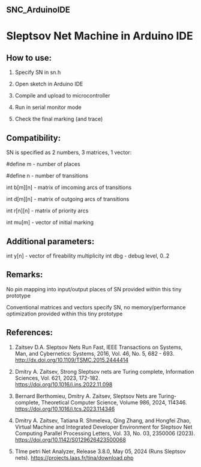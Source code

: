 ## SNC_ArduinoIDE
# Sleptsov Net Machine in Arduino IDE


How to use:
-----------

1) Specify SN in sn.h
   
2) Open sketch in Arduino IDE
   
3) Compile and upload to microcontroller
   
4) Run in serial monitor mode
   
5) Check the final marking (and trace)


Compatibility:
--------------

SN is specified as 2 numbers, 3 matrices, 1 vector:

#define m - number of places

#define n - number of transitions

int b[m][n] - matrix of imcoming arcs of transitions

int d[m][n] - matrix of outgoing arcs of transitions

int r[n][n] - matrix of priority arcs

int mu[m] - vector of initial marking


Additional parameters:
----------------------

int y[n] - vector of fireability multiplicity
int dbg - debug level, 0..2


Remarks:
--------

No pin mapping into input/output places of SN provided within this tiny prototype

Conventional matrices and vectors specify SN, no memory/performance optimization provided within this tiny prototype


References:
-----------

1. Zaitsev D.A. Sleptsov Nets Run Fast, IEEE Transactions on Systems, Man, and Cybernetics: Systems, 2016, Vol. 46, No. 5, 682 - 693. http://dx.doi.org/10.1109/TSMC.2015.2444414
   
2. Dmitry A. Zaitsev, Strong Sleptsov nets are Turing complete, Information Sciences, Vol. 621, 2023, 172-182. https://doi.org/10.1016/j.ins.2022.11.098

3. Bernard Berthomieu, Dmitry A. Zaitsev, Sleptsov Nets are Turing-complete, Theoretical Computer Science, Volume 986, 2024, 114346. https://doi.org/10.1016/j.tcs.2023.114346

4. Dmitry A. Zaitsev, Tatiana R. Shmeleva, Qing Zhang, and Hongfei Zhao, Virtual Machine and Integrated Developer Environment for Sleptsov Net Computing Parallel Processing Letters, Vol. 33, No. 03, 2350006 (2023). https://doi.org/10.1142/S0129626423500068

5. TIme petri Net Analyzer, Release 3.8.0, May 05, 2024 (Runs Sleptsov nets). https://projects.laas.fr/tina/download.php

